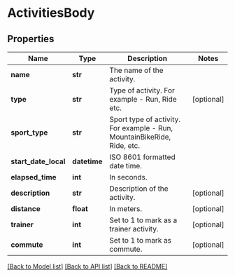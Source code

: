 # ActivitiesBody

## Properties
Name | Type | Description | Notes
------------ | ------------- | ------------- | -------------
**name** | **str** | The name of the activity. | 
**type** | **str** | Type of activity. For example - Run, Ride etc. | [optional] 
**sport_type** | **str** | Sport type of activity. For example - Run, MountainBikeRide, Ride, etc. | 
**start_date_local** | **datetime** | ISO 8601 formatted date time. | 
**elapsed_time** | **int** | In seconds. | 
**description** | **str** | Description of the activity. | [optional] 
**distance** | **float** | In meters. | [optional] 
**trainer** | **int** | Set to 1 to mark as a trainer activity. | [optional] 
**commute** | **int** | Set to 1 to mark as commute. | [optional] 

[[Back to Model list]](../README.md#documentation-for-models) [[Back to API list]](../README.md#documentation-for-api-endpoints) [[Back to README]](../README.md)

